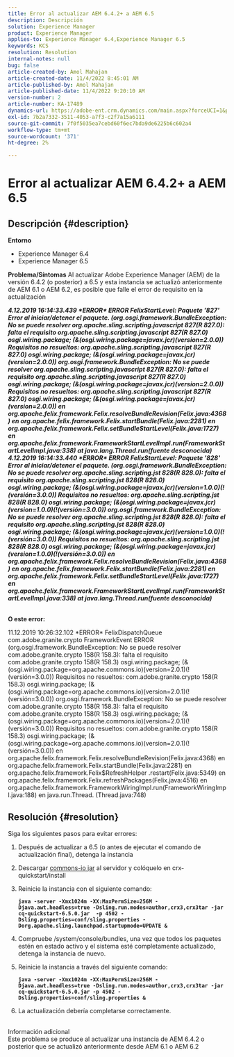 ```yaml
---
title: Error al actualizar AEM 6.4.2+ a AEM 6.5
description: Descripción
solution: Experience Manager
product: Experience Manager
applies-to: Experience Manager 6.4,Experience Manager 6.5
keywords: KCS
resolution: Resolution
internal-notes: null
bug: false
article-created-by: Amol Mahajan
article-created-date: 11/4/2022 8:45:01 AM
article-published-by: Amol Mahajan
article-published-date: 11/4/2022 9:20:10 AM
version-number: 2
article-number: KA-17489
dynamics-url: https://adobe-ent.crm.dynamics.com/main.aspx?forceUCI=1&pagetype=entityrecord&etn=knowledgearticle&id=c239e0f7-1c5c-ed11-9561-6045bd006704
exl-id: 7b2a7332-3511-4053-a7f3-c2f7a15a6111
source-git-commit: 7f0f5035ea7cebd60f6ec7bda9de6225b6c602a4
workflow-type: tm+mt
source-wordcount: '371'
ht-degree: 2%

---
```


# Error al actualizar AEM 6.4.2+ a AEM 6.5

## Descripción {#description}

<b>Entorno</b>
- Experience Manager 6.4
- Experience Manager 6.5

<b>Problema/Síntomas</b>
Al actualizar Adobe Experience Manager (AEM) de la versión 6.4.2 (o posterior) a 6.5 y esta instancia se actualizó anteriormente de AEM 6.1 o AEM 6.2, es posible que falle el error de requisito en la actualización

<b>*4.12.2019 16:14:33.439 \*ERROR\* ERROR FelixStartLevel: Paquete &#39;827&#39; Error al iniciar/detener el paquete. (org.osgi.framework.BundleException: No se puede resolver org.apache.sling.scripting.javascript 827(R 827.0): falta el requisito org.apache.sling.scripting.javascript 827(R 827.0) osgi.wiring.package; (&amp;(osgi.wiring.package=javax.jcr)(version=2.0.0)) Requisitos no resueltos: org.apache.sling.scripting.javascript 827(R 827.0) osgi.wiring.package; (&amp;(osgi.wiring.package=javax.jcr)(version=2.0.0))*
*org.osgi.framework.BundleException: No se puede resolver org.apache.sling.scripting.javascript 827(R 827.0): falta el requisito org.apache.sling.scripting.javascript 827(R 827.0) osgi.wiring.package; (&amp;(osgi.wiring.package=javax.jcr)(version=2.0.0)) Requisitos no resueltos: org.apache.sling.scripting.javascript 827(R 827.0) osgi.wiring.package; (&amp;(osgi.wiring.package=javax.jcr)(version=2.0.0))*
*en org.apache.felix.framework.Felix.resolveBundleRevision(Felix.java:4368)*
*en org.apache.felix.framework.Felix.startBundle(Felix.java:2281)*
*en org.apache.felix.framework.Felix.setBundleStartLevel(Felix.java:1727)*
*en org.apache.felix.framework.FrameworkStartLevelImpl.run(FrameworkStartLevelImpl.java:338)*
*at java.lang.Thread.run(fuente desconocida)*
*4.12.2019 16:14:33.440 \*ERROR\* ERROR FelixStartLevel: Paquete &#39;828&#39; Error al iniciar/detener el paquete. (org.osgi.framework.BundleException: No se puede resolver org.apache.sling.scripting.jst 828(R 828.0): falta el requisito org.apache.sling.scripting.jst 828(R 828.0) osgi.wiring.package; (&amp;(osgi.wiring.package=javax.jcr)(version=1.0.0)(!(versión=3.0.0)) Requisitos no resueltos: org.apache.sling.scripting.jst 828(R 828.0) osgi.wiring.package; (&amp;(osgi.wiring.package=javax.jcr)(version=1.0.0)(!(versión=3.0.0))*
*org.osgi.framework.BundleException: No se puede resolver org.apache.sling.scripting.jst 828(R 828.0): falta el requisito org.apache.sling.scripting.jst 828(R 828.0) osgi.wiring.package; (&amp;(osgi.wiring.package=javax.jcr)(version=1.0.0)(!(versión=3.0.0)) Requisitos no resueltos: org.apache.sling.scripting.jst 828(R 828.0) osgi.wiring.package; (&amp;(osgi.wiring.package=javax.jcr)(version=1.0.0)(!(versión=3.0.0))*
*en org.apache.felix.framework.Felix.resolveBundleRevision(Felix.java:4368)*
*en org.apache.felix.framework.Felix.startBundle(Felix.java:2281)*
*en org.apache.felix.framework.Felix.setBundleStartLevel(Felix.java:1727)*
*en org.apache.felix.framework.FrameworkStartLevelImpl.run(FrameworkStartLevelImpl.java:338)*
*at java.lang.Thread.run(fuente desconocida)*

<br>O este error:</b>

11.12.2019 10:26:32.102 \*ERROR\* FelixDispatchQueue com.adobe.granite.crypto FrameworkEvent ERROR (org.osgi.framework.BundleException: No se puede resolver com.adobe.granite.crypto 158(R 158.3): falta el requisito com.adobe.granite.crypto 158(R 158.3) osgi.wiring.package; (&amp;(osgi.wiring.package=org.apache.commons.io)(version=2.0.1)(!(versión=3.0.0)) Requisitos no resueltos: com.adobe.granite.crypto 158(R 158.3) osgi.wiring.package; (&amp;(osgi.wiring.package=org.apache.commons.io)(version=2.0.1)(!(versión=3.0.0)) org.osgi.framework.BundleException: No se puede resolver com.adobe.granite.crypto 158(R 158.3): falta el requisito com.adobe.granite.crypto 158(R 158.3) osgi.wiring.package; (&amp;(osgi.wiring.package=org.apache.commons.io)(version=2.0.1)(!(versión=3.0.0)) Requisitos no resueltos: com.adobe.granite.crypto 158(R 158.3) osgi.wiring.package; (&amp;(osgi.wiring.package=org.apache.commons.io)(version=2.0.1)(!(versión=3.0.0)) en org.apache.felix.framework.Felix.resolveBundleRevision(Felix.java:4368) en org.apache.felix.framework.Felix.startBundle(Felix.java:2281) en org.apache.felix.framework.Felix$RefreshHelper .restart(Felix.java:5349) en org.apache.felix.framework.Felix.refreshPackages(Felix.java:4516) en org.apache.felix.framework.FrameworkWiringImpl.run(FrameworkWiringImpl.java:188) en java.run.Thread. (Thread.java:748)


## Resolución {#resolution}

Siga los siguientes pasos para evitar errores:
1. Después de actualizar a 6.5 (o antes de ejecutar el comando de actualización final), detenga la instancia
2. Descargar [commons-io jar](https://repo1.maven.org/maven2/commons-io/commons-io/2.6/commons-io-2.6.jar) al servidor y colóquelo en crx-quickstart/install
3. Reinicie la instancia con el siguiente comando:

   <b>`java -server -Xmx1024m -XX:MaxPermSize=256M -Djava.awt.headless=true -Dsling.run.modes=author,crx3,crx3tar -jar cq-quickstart-6.5.0.jar  -p 4502 -Dsling.properties=conf/sling.properties -Dorg.apache.sling.launchpad.startupmode=UPDATE &`</b>
4. Compruebe /system/console/bundles, una vez que todos los paquetes estén en estado activo y el sistema esté completamente actualizado, detenga la instancia de nuevo.
5. Reinicie la instancia a través del siguiente comando:

   <b>`java -server -Xmx1024m -XX:MaxPermSize=256M -Djava.awt.headless=true -Dsling.run.modes=author,crx3,crx3tar -jar cq-quickstart-6.5.0.jar -p 4502 -Dsling.properties=conf/sling.properties &`</b>
6. La actualización debería completarse correctamente.

<br>Información adicional<br>
Este problema se produce al actualizar una instancia de AEM 6.4.2 o posterior que se actualizó anteriormente desde AEM 6.1 o AEM 6.2
